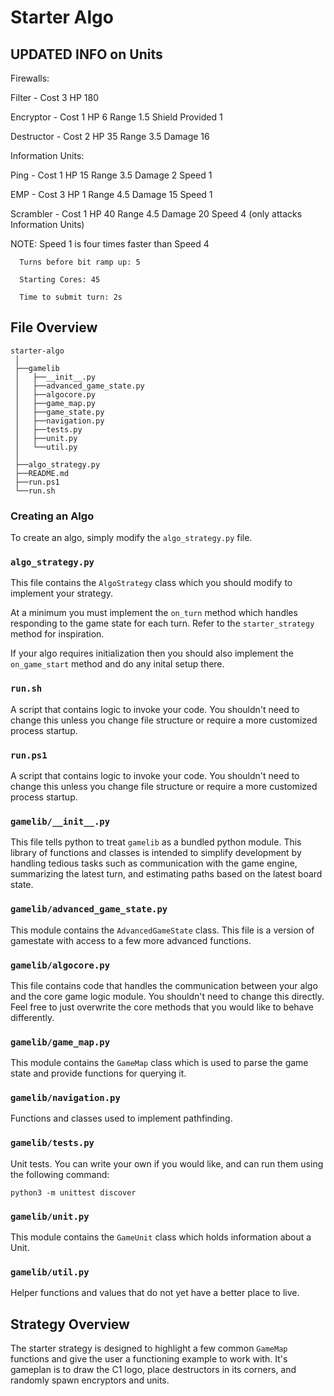 # Starter Algo

## UPDATED INFO on Units 

Firewalls:

Filter     - Cost 3  HP 180

Encryptor  - Cost 1  HP   6  Range  1.5  Shield Provided  1  

Destructor - Cost 2  HP  35  Range  3.5  Damage  16

Information Units:

Ping       - Cost 1  HP  15  Range  3.5  Damage   2  Speed  1 

EMP        - Cost 3  HP   1  Range  4.5  Damage  15  Speed  1

Scrambler  - Cost 1  HP  40  Range  4.5  Damage  20  Speed  4 (only attacks Information Units)

NOTE: Speed 1 is four times faster than Speed 4

      Turns before bit ramp up: 5
      
      Starting Cores: 45
      
      Time to submit turn: 2s
     

## File Overview

```
starter-algo
 │
 ├──gamelib
 │   ├──__init__.py
 │   ├──advanced_game_state.py
 │   ├──algocore.py
 │   ├──game_map.py
 │   ├──game_state.py
 │   ├──navigation.py
 │   ├──tests.py
 │   ├──unit.py
 │   └──util.py
 │ 
 ├──algo_strategy.py
 ├──README.md
 ├──run.ps1
 └──run.sh
```

### Creating an Algo

To create an algo, simply modify the `algo_strategy.py` file.

### `algo_strategy.py`

This file contains the `AlgoStrategy` class which you should modify to implement
your strategy.

At a minimum you must implement the `on_turn` method which handles responding to
the game state for each turn. Refer to the `starter_strategy` method for inspiration.

If your algo requires initialization then you should also implement the
`on_game_start` method and do any inital setup there.

### `run.sh`

A script that contains logic to invoke your code. You shouldn't need to change
this unless you change file structure or require a more customized process
startup.

### `run.ps1`

A script that contains logic to invoke your code. You shouldn't need to change
this unless you change file structure or require a more customized process
startup.

### `gamelib/__init__.py`

This file tells python to treat `gamelib` as a bundled python module. This
library of functions and classes is intended to simplify development by
handling tedious tasks such as communication with the game engine, summarizing
the latest turn, and estimating paths based on the latest board state.

### `gamelib/advanced_game_state.py`

This module contains the `AdvancedGameState` class. This file is a version of gamestate with access to a few more advanced functions.

### `gamelib/algocore.py`

This file contains code that handles the communication between your algo and the
core game logic module. You shouldn't need to change this directly. Feel free to 
just overwrite the core methods that you would like to behave differently. 

### `gamelib/game_map.py`

This module contains the `GameMap` class which is used to parse the game state
and provide functions for querying it. 

### `gamelib/navigation.py`

Functions and classes used to implement pathfinding.

### `gamelib/tests.py`

Unit tests. You can write your own if you would like, and can run them using
the following command:

    python3 -m unittest discover

### `gamelib/unit.py`

This module contains the `GameUnit` class which holds information about a Unit.

### `gamelib/util.py`

Helper functions and values that do not yet have a better place to live.

## Strategy Overview

The starter strategy is designed to highlight a few common `GameMap` functions
and give the user a functioning example to work with. It's gameplan is to 
draw the C1 logo, place destructors in its corners, and randomly spawn encryptors
and units.
